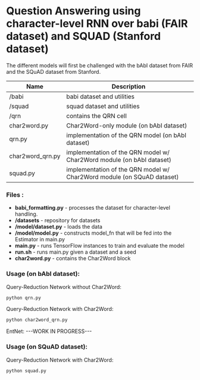 # Question Answering using character-level RNN over babi (FAIR dataset) and SQUAD (Stanford dataset)

The different models will first be challenged with the bAbI dataset from FAIR and the SQuAD dataset from Stanford.

Name | Description
--- | ---
/babi| babi dataset and utilities
/squad | squad dataset and utilities
/qrn | contains the QRN cell
char2word.py | Char2Word-only module (on bAbI dataset)
qrn.py | implementation of the QRN model (on bAbI dataset)
char2word_qrn.py | implementation of the QRN model w/ Char2Word module (on bAbI dataset)
squad.py | implementation of the QRN model w/ Char2Word module (on SQuAD dataset)


### Files :

* **babi_formatting.py** - processes the dataset for character-level handling.
* **/datasets** - repository for datasets
* **/model/dataset.py** - loads the data
* **/model/model.py** - constructs model_fn that will be fed into the Estimator in main.py
* **main.py** - runs TensorFlow instances to train and evaluate the model
* **run.sh** - runs main.py given a dataset and a seed
* **char2word.py** - contains the Char2Word block

### Usage (on bAbI dataset):

Query-Reduction Network without Char2Word:
```bash
python qrn.py
```

Query-Reduction Network with Char2Word:
```bash
python char2word_qrn.py
```

EntNet:
---WORK IN PROGRESS---

### Usage (on SQuAD dataset):

Query-Reduction Network with Char2Word:
```bash
python squad.py
```
